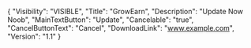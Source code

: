 {
  "Visibility": "VISIBLE",
  "Title": "GrowEarn",
  "Description": "Update Now Noob",
  "MainTextButton": "Update",
  "Cancelable": "true",
  "CancelButtonText": "Cancel",
  "DownloadLink": "www.example.com",
  "Version": "1.1"
}

